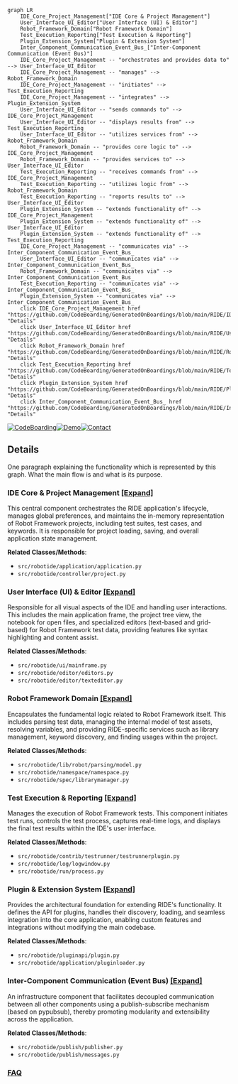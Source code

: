 ```mermaid
graph LR
    IDE_Core_Project_Management["IDE Core & Project Management"]
    User_Interface_UI_Editor["User Interface (UI) & Editor"]
    Robot_Framework_Domain["Robot Framework Domain"]
    Test_Execution_Reporting["Test Execution & Reporting"]
    Plugin_Extension_System["Plugin & Extension System"]
    Inter_Component_Communication_Event_Bus_["Inter-Component Communication (Event Bus)"]
    IDE_Core_Project_Management -- "orchestrates and provides data to" --> User_Interface_UI_Editor
    IDE_Core_Project_Management -- "manages" --> Robot_Framework_Domain
    IDE_Core_Project_Management -- "initiates" --> Test_Execution_Reporting
    IDE_Core_Project_Management -- "integrates" --> Plugin_Extension_System
    User_Interface_UI_Editor -- "sends commands to" --> IDE_Core_Project_Management
    User_Interface_UI_Editor -- "displays results from" --> Test_Execution_Reporting
    User_Interface_UI_Editor -- "utilizes services from" --> Robot_Framework_Domain
    Robot_Framework_Domain -- "provides core logic to" --> IDE_Core_Project_Management
    Robot_Framework_Domain -- "provides services to" --> User_Interface_UI_Editor
    Test_Execution_Reporting -- "receives commands from" --> IDE_Core_Project_Management
    Test_Execution_Reporting -- "utilizes logic from" --> Robot_Framework_Domain
    Test_Execution_Reporting -- "reports results to" --> User_Interface_UI_Editor
    Plugin_Extension_System -- "extends functionality of" --> IDE_Core_Project_Management
    Plugin_Extension_System -- "extends functionality of" --> User_Interface_UI_Editor
    Plugin_Extension_System -- "extends functionality of" --> Test_Execution_Reporting
    IDE_Core_Project_Management -- "communicates via" --> Inter_Component_Communication_Event_Bus_
    User_Interface_UI_Editor -- "communicates via" --> Inter_Component_Communication_Event_Bus_
    Robot_Framework_Domain -- "communicates via" --> Inter_Component_Communication_Event_Bus_
    Test_Execution_Reporting -- "communicates via" --> Inter_Component_Communication_Event_Bus_
    Plugin_Extension_System -- "communicates via" --> Inter_Component_Communication_Event_Bus_
    click IDE_Core_Project_Management href "https://github.com/CodeBoarding/GeneratedOnBoardings/blob/main/RIDE/IDE_Core_Project_Management.md" "Details"
    click User_Interface_UI_Editor href "https://github.com/CodeBoarding/GeneratedOnBoardings/blob/main/RIDE/User_Interface_UI_Editor.md" "Details"
    click Robot_Framework_Domain href "https://github.com/CodeBoarding/GeneratedOnBoardings/blob/main/RIDE/Robot_Framework_Domain.md" "Details"
    click Test_Execution_Reporting href "https://github.com/CodeBoarding/GeneratedOnBoardings/blob/main/RIDE/Test_Execution_Reporting.md" "Details"
    click Plugin_Extension_System href "https://github.com/CodeBoarding/GeneratedOnBoardings/blob/main/RIDE/Plugin_Extension_System.md" "Details"
    click Inter_Component_Communication_Event_Bus_ href "https://github.com/CodeBoarding/GeneratedOnBoardings/blob/main/RIDE/Inter_Component_Communication_Event_Bus_.md" "Details"
```

[![CodeBoarding](https://img.shields.io/badge/Generated%20by-CodeBoarding-9cf?style=flat-square)](https://github.com/CodeBoarding/GeneratedOnBoardings)[![Demo](https://img.shields.io/badge/Try%20our-Demo-blue?style=flat-square)](https://www.codeboarding.org/demo)[![Contact](https://img.shields.io/badge/Contact%20us%20-%20contact@codeboarding.org-lightgrey?style=flat-square)](mailto:contact@codeboarding.org)

## Details

One paragraph explaining the functionality which is represented by this graph. What the main flow is and what is its purpose.

### IDE Core & Project Management [[Expand]](./IDE_Core_Project_Management.md)
This central component orchestrates the RIDE application's lifecycle, manages global preferences, and maintains the in-memory representation of Robot Framework projects, including test suites, test cases, and keywords. It is responsible for project loading, saving, and overall application state management.


**Related Classes/Methods**:

- `src/robotide/application/application.py`
- `src/robotide/controller/project.py`


### User Interface (UI) & Editor [[Expand]](./User_Interface_UI_Editor.md)
Responsible for all visual aspects of the IDE and handling user interactions. This includes the main application frame, the project tree view, the notebook for open files, and specialized editors (text-based and grid-based) for Robot Framework test data, providing features like syntax highlighting and content assist.


**Related Classes/Methods**:

- `src/robotide/ui/mainframe.py`
- `src/robotide/editor/editors.py`
- `src/robotide/editor/texteditor.py`


### Robot Framework Domain [[Expand]](./Robot_Framework_Domain.md)
Encapsulates the fundamental logic related to Robot Framework itself. This includes parsing test data, managing the internal model of test assets, resolving variables, and providing RIDE-specific services such as library management, keyword discovery, and finding usages within the project.


**Related Classes/Methods**:

- `src/robotide/lib/robot/parsing/model.py`
- `src/robotide/namespace/namespace.py`
- `src/robotide/spec/librarymanager.py`


### Test Execution & Reporting [[Expand]](./Test_Execution_Reporting.md)
Manages the execution of Robot Framework tests. This component initiates test runs, controls the test process, captures real-time logs, and displays the final test results within the IDE's user interface.


**Related Classes/Methods**:

- `src/robotide/contrib/testrunner/testrunnerplugin.py`
- `src/robotide/log/logwindow.py`
- `src/robotide/run/process.py`


### Plugin & Extension System [[Expand]](./Plugin_Extension_System.md)
Provides the architectural foundation for extending RIDE's functionality. It defines the API for plugins, handles their discovery, loading, and seamless integration into the core application, enabling custom features and integrations without modifying the main codebase.


**Related Classes/Methods**:

- `src/robotide/pluginapi/plugin.py`
- `src/robotide/application/pluginloader.py`


### Inter-Component Communication (Event Bus) [[Expand]](./Inter_Component_Communication_Event_Bus_.md)
An infrastructure component that facilitates decoupled communication between all other components using a publish-subscribe mechanism (based on pypubsub), thereby promoting modularity and extensibility across the application.


**Related Classes/Methods**:

- `src/robotide/publish/publisher.py`
- `src/robotide/publish/messages.py`




### [FAQ](https://github.com/CodeBoarding/GeneratedOnBoardings/tree/main?tab=readme-ov-file#faq)
